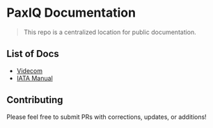 # PaxIQ Documentation

> This repo is a centralized location for public documentation.

## List of Docs

- [Videcom](./videcom/api.md)
- [IATA Manual](./iata/242320788-SSIM-Manual-March-2011.pdf)

## Contributing

Please feel free to submit PRs with corrections, updates, or additions!
